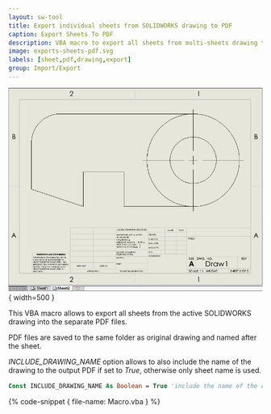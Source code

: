 ```yaml
---
layout: sw-tool
title: Export individual sheets from SOLIDWORKS drawing to PDF
caption: Export Sheets To PDF
description: VBA macro to export all sheets from multi-sheets drawing to individual PDF files
image: exports-sheets-pdf.svg
labels: [sheet,pdf,drawing,export]
group: Import/Export
---
```

![Multi sheet drawing](drawing-multi-sheets.png){ width=500 }

This VBA macro allows to export all sheets from the active SOLIDWORKS drawing into the separate PDF files.

PDF files are saved to the same folder as original drawing and named after the sheet. 

*INCLUDE_DRAWING_NAME* option allows to also include the name of the drawing to the output PDF if set to *True*, otherwise only sheet name is used.

~~~ vb jagged-bottom
Const INCLUDE_DRAWING_NAME As Boolean = True 'include the name of the drawing
~~~

{% code-snippet { file-name: Macro.vba } %}
